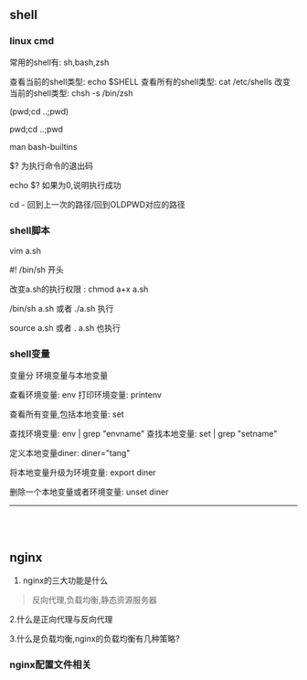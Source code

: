 ## shell

### linux cmd

常用的shell有: sh,bash,zsh

查看当前的shell类型: echo $SHELL
查看所有的shell类型: cat /etc/shells
改变当前的shell类型: chsh -s /bin/zsh 

(pwd;cd ..;pwd)

pwd;cd ..;pwd

man bash-builtins

$? 为执行命令的退出码 

echo $? 如果为0,说明执行成功

cd - 回到上一次的路径/回到OLDPWD对应的路径

### shell脚本

vim a.sh

#! /bin/sh 开头

改变a.sh的执行权限 : chmod a+x a.sh

/bin/sh a.sh 或者 ./a.sh 执行

source a.sh 或者 . a.sh 也执行

### shell变量

变量分 环境变量与本地变量

查看环境变量: env
打印环境变量: printenv

查看所有变量,包括本地变量: set

查找环境变量: env | grep "envname"
查找本地变量: set | grep "setname"

定义本地变量diner:
diner="tang"

将本地变量升级为环境变量: export diner

删除一个本地变量或者环境变量: unset diner

--------------------------------------------------
<br/>
<br/>

## nginx

1. nginx的三大功能是什么
  > 反向代理,负载均衡,静态资源服务器

2.什么是正向代理与反向代理

3.什么是负载均衡,nginx的负载均衡有几种策略?

### nginx配置文件相关
